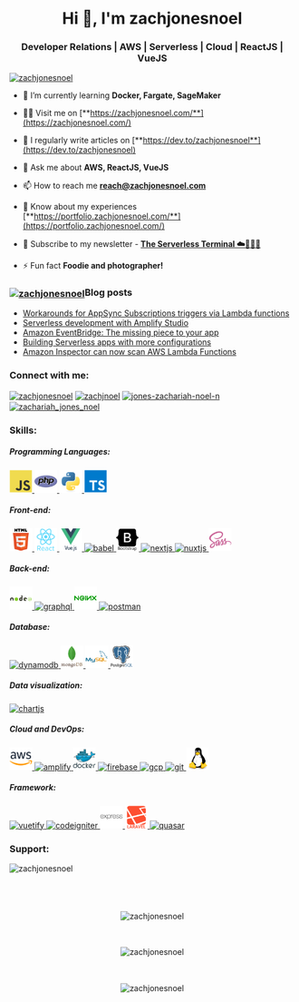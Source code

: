 <h1 align="center">Hi 👋, I'm zachjonesnoel</h1>
<h3 align="center">Developer Relations | AWS | Serverless | Cloud | ReactJS | VueJS</h3>

<!--<p align="left"> <a href="https://github.com/ryo-ma/github-profile-trophy"><img src="https://github-profile-trophy.vercel.app/?username=zachjonesnoel" alt="zachjonesnoel" /></a> </p>-->

<p align="left"> <a href="https://twitter.com/zachjonesnoel" target="blank"><img src="https://img.shields.io/twitter/follow/zachjonesnoel?logo=twitter&style=for-the-badge" alt="zachjonesnoel" /></a> </p>

- 🌱 I’m currently learning **Docker, Fargate, SageMaker**

- 👨‍💻 Visit me on [**https://zachjonesnoel.com/**](https://zachjonesnoel.com/)

- 📝 I regularly write articles on [**https://dev.to/zachjonesnoel**](https://dev.to/zachjonesnoel)

- 💬 Ask me about **AWS, ReactJS, VueJS**

- 📫 How to reach me **reach@zachjonesnoel.com**

- 📄 Know about my experiences [**https://portfolio.zachjonesnoel.com/**](https://portfolio.zachjonesnoel.com/)

- 📰 Subscribe to my newsletter - [**The Serverless Terminal ☁️🚀👨‍💻**](https://www.theserverlessterminal.com/)

- ⚡ Fun fact **Foodie and photographer!**

### <a href="https://dev.to/zachjonesnoel" target="blank"><img align="center" src="https://cdn.jsdelivr.net/npm/simple-icons@3.0.1/icons/dev-dot-to.svg" alt="zachjonesnoel" height="30" width="40" /></a>Blog posts
<!-- BLOG-POST-LIST:START -->

- [Workarounds for AppSync Subscriptions triggers via Lambda functions](https://blog.theserverlessterminal.com/workarounds-for-appsync-subscriptions-triggers-via-lambda-functions)
- [Serverless development with Amplify Studio](https://blog.theserverlessterminal.com/serverless-development-with-amplify-studio)
- [Amazon EventBridge: The missing piece to your app](https://blog.theserverlessterminal.com/amazon-eventbridge-the-missing-piece-to-your-app)
- [Building Serverless apps with more configurations](https://blog.theserverlessterminal.com/building-serverless-apps-with-more-configurations)
- [Amazon Inspector can now scan AWS Lambda Functions](https://blog.theserverlessterminal.com/amazon-inspector-can-now-scan-aws-lambda-functions)

<!-- BLOG-POST-LIST:END -->

<h3 align="left">Connect with me:</h3>
<p align="left">
<a href="https://dev.to/zachjonesnoel" target="blank"><img align="center" src="https://cdn.jsdelivr.net/npm/simple-icons@3.0.1/icons/dev-dot-to.svg" alt="zachjonesnoel" height="30" width="40" /></a>
<a href="https://twitter.com/zachjnoel" target="blank"><img align="center" src="https://raw.githubusercontent.com/rahuldkjain/github-profile-readme-generator/master/src/images/icons/Social/twitter.svg" alt="zachjnoel" height="30" width="40" /></a>
<a href="https://linkedin.com/in/jones-zachariah-noel-n" target="blank"><img align="center" src="https://raw.githubusercontent.com/rahuldkjain/github-profile-readme-generator/master/src/images/icons/Social/linked-in-alt.svg" alt="jones-zachariah-noel-n" height="30" width="40" /></a>
<a href="https://instagram.com/zachariah_jones_noel" target="blank"><img align="center" src="https://raw.githubusercontent.com/rahuldkjain/github-profile-readme-generator/master/src/images/icons/Social/instagram.svg" alt="zachariah_jones_noel" height="30" width="40" /></a>
</p>

<h3 align="left">Skills:</h3>
<h5 align="left">Programming Languages:</h5>
<p align="left">
 <!--JS-->
<a href="https://developer.mozilla.org/en-US/docs/Web/JavaScript" target="_blank"> <img src="https://raw.githubusercontent.com/devicons/devicon/master/icons/javascript/javascript-original.svg" alt="javascript" width="40" height="40"/> </a>
 <!--PHP-->
 <a href="https://www.php.net" target="_blank"> <img src="https://raw.githubusercontent.com/devicons/devicon/master/icons/php/php-original.svg" alt="php" width="40" height="40"/> </a> 
 <!--Python-->
 <a href="https://www.python.org" target="_blank"> <img src="https://raw.githubusercontent.com/devicons/devicon/master/icons/python/python-original.svg" alt="python" width="40" height="40"/> </a>
 <!--TypeScript-->
 <a href="https://www.typescriptlang.org/" target="_blank"> <img src="https://raw.githubusercontent.com/devicons/devicon/master/icons/typescript/typescript-original.svg" alt="typescript" width="40" height="40"/> </a>
</p>
<h5 align="left">Front-end:</h5>
<p align="left">
 <!--HTML5-->
 <a href="https://www.w3.org/html/" target="_blank"> <img src="https://raw.githubusercontent.com/devicons/devicon/master/icons/html5/html5-original-wordmark.svg" alt="html5" width="40" height="40"/> </a>
 <!--ReactJS-->
 <a href="https://reactjs.org/" target="_blank"> <img src="https://raw.githubusercontent.com/devicons/devicon/master/icons/react/react-original-wordmark.svg" alt="react" width="40" height="40"/> </a>
 <!--VueJS-->
 <a href="https://vuejs.org/" target="_blank"> <img src="https://raw.githubusercontent.com/devicons/devicon/master/icons/vuejs/vuejs-original-wordmark.svg" alt="vuejs" width="40" height="40"/> </a>
 <!--Babel-->
 <a href="https://babeljs.io/" target="_blank"> <img src="https://www.vectorlogo.zone/logos/babeljs/babeljs-icon.svg" alt="babel" width="40" height="40"/> </a>
 <!--Bootstrap-->
 <a href="https://getbootstrap.com" target="_blank"> <img src="https://raw.githubusercontent.com/devicons/devicon/master/icons/bootstrap/bootstrap-plain-wordmark.svg" alt="bootstrap" width="40" height="40"/> </a>
 <!--NextJS-->
 <a href="https://nextjs.org/" target="_blank"> <img src="https://cdn.worldvectorlogo.com/logos/nextjs-3.svg" alt="nextjs" width="40" height="40"/> </a>
 <!--NuxtJS-->
 <a href="https://nuxtjs.org/" target="_blank"> <img src="https://www.vectorlogo.zone/logos/nuxtjs/nuxtjs-icon.svg" alt="nuxtjs" width="40" height="40"/> </a>
 <!--SASS-->
 <a href="https://sass-lang.com" target="_blank"> <img src="https://raw.githubusercontent.com/devicons/devicon/master/icons/sass/sass-original.svg" alt="sass" width="40" height="40"/> </a>
 
</p>
<h5 align="left">Back-end:</h5>
<p align="left">
 <!--NodeJS-->
 <a href="https://nodejs.org" target="_blank"> <img src="https://raw.githubusercontent.com/devicons/devicon/master/icons/nodejs/nodejs-original-wordmark.svg" alt="nodejs" width="40" height="40"/> </a>
 <!--GraphQL-->
 <a href="https://graphql.org" target="_blank"> <img src="https://www.vectorlogo.zone/logos/graphql/graphql-icon.svg" alt="graphql" width="40" height="40"/> </a>
 <!--nginx-->
 <a href="https://www.nginx.com" target="_blank"> <img src="https://raw.githubusercontent.com/devicons/devicon/master/icons/nginx/nginx-original.svg" alt="nginx" width="40" height="40"/> </a>
 <!--Postman-->
 <a href="https://postman.com" target="_blank"> <img src="https://www.vectorlogo.zone/logos/getpostman/getpostman-icon.svg" alt="postman" width="40" height="40"/> </a>
 
</p>
<h5 align="left">Database:</h5>
<p align="left">
 <!--DynamoDB-->
 <a href="https://aws.amazon.com/dynamodb/" target="_blank"> <img src="https://cdn.worldvectorlogo.com/logos/aws-dynamodb.svg" alt="dynamodb" width="40" height="40"/> </a>
 <!--MongoDB-->
 <a href="https://www.mongodb.com/" target="_blank"> <img src="https://raw.githubusercontent.com/devicons/devicon/master/icons/mongodb/mongodb-original-wordmark.svg" alt="mongodb" width="40" height="40"/> </a>
 <!--MySQL-->
 <a href="https://www.mysql.com/" target="_blank"> <img src="https://raw.githubusercontent.com/devicons/devicon/master/icons/mysql/mysql-original-wordmark.svg" alt="mysql" width="40" height="40"/> </a>
 <!--PostGresSQL-->
 <a href="https://www.postgresql.org" target="_blank"> <img src="https://raw.githubusercontent.com/devicons/devicon/master/icons/postgresql/postgresql-original-wordmark.svg" alt="postgresql" width="40" height="40"/> </a>
 
 
</p>
<h5 align="left">Data visualization:</h5>
<p align="left">
 <!--ChartJS-->
 <a href="https://www.chartjs.org" target="_blank"> <img src="https://www.chartjs.org/media/logo-title.svg" alt="chartjs" width="40" height="40"/> </a>
</p>
<h5 align="left">Cloud and DevOps:</h5>
<p align="left">
 <!--AWS-->
 <a href="https://aws.amazon.com" target="_blank"> <img src="https://raw.githubusercontent.com/devicons/devicon/master/icons/amazonwebservices/amazonwebservices-original-wordmark.svg" alt="aws" width="40" height="40"/> </a> 
 <!--Amplify-->
 <a href="https://aws.amazon.com/amplify/" target="_blank"> <img src="https://docs.amplify.aws/assets/logo-dark.svg" alt="amplify" width="40" height="40"/> </a>
 <!--Docker-->
 <a href="https://www.docker.com/" target="_blank"> <img src="https://raw.githubusercontent.com/devicons/devicon/master/icons/docker/docker-original-wordmark.svg" alt="docker" width="40" height="40"/> </a>
 <!--Firebase-->
 <a href="https://firebase.google.com/" target="_blank"> <img src="https://www.vectorlogo.zone/logos/firebase/firebase-icon.svg" alt="firebase" width="40" height="40"/> </a>
 <!--GCP-->
 <a href="https://cloud.google.com" target="_blank"> <img src="https://www.vectorlogo.zone/logos/google_cloud/google_cloud-icon.svg" alt="gcp" width="40" height="40"/> </a>
 <!--Git-->
 <a href="https://git-scm.com/" target="_blank"> <img src="https://www.vectorlogo.zone/logos/git-scm/git-scm-icon.svg" alt="git" width="40" height="40"/> </a>
 <!--Linux-->
 <a href="https://www.linux.org/" target="_blank"> <img src="https://raw.githubusercontent.com/devicons/devicon/master/icons/linux/linux-original.svg" alt="linux" width="40" height="40"/> </a>
 
</p>
<h5 align="left">Framework:</h5>
<p align="left">
 <!--Vuetify-->
 <a href="https://vuetifyjs.com/en/" target="_blank"> <img src="https://bestofjs.org/logos/vuetify.svg" alt="vuetify" width="40" height="40"/> </a>
 <!--Codeignitor-->
 <a href="https://codeigniter.com" target="_blank"> <img src="https://cdn.worldvectorlogo.com/logos/codeigniter.svg" alt="codeigniter" width="40" height="40"/> </a>
 <!--ExpressJS-->
 <a href="https://expressjs.com" target="_blank"> <img src="https://raw.githubusercontent.com/devicons/devicon/master/icons/express/express-original-wordmark.svg" alt="express" width="40" height="40"/> </a>
 <!--Larvel-->
 <a href="https://laravel.com/" target="_blank"> <img src="https://raw.githubusercontent.com/devicons/devicon/master/icons/laravel/laravel-plain-wordmark.svg" alt="laravel" width="40" height="40"/> </a>
 <!--Quasar-->
 <a href="https://quasar.dev/" target="_blank"> <img src="https://cdn.quasar.dev/logo/svg/quasar-logo.svg" alt="quasar" width="40" height="40"/> </a>
</p>


<h3 align="left">Support:</h3>
<p><a href="https://www.buymeacoffee.com/zachjonesnoel"> <img align="left" src="https://cdn.buymeacoffee.com/buttons/v2/default-yellow.png" height="50" width="210" alt="zachjonesnoel" /></a></p><br><br><br><br>

<p align="center"><img align="center" src="https://github-readme-stats.vercel.app/api/top-langs?username=zachjonesnoel&show_icons=true&locale=en&layout=compact" alt="zachjonesnoel" /></p>
&nbsp;
<p align="center"><img align="center" src="https://github-readme-stats.vercel.app/api?username=zachjonesnoel&show_icons=true&locale=en" alt="zachjonesnoel" /></p>
&nbsp;
<p align="center"><img align="center" src="https://github-readme-streak-stats.herokuapp.com/?user=zachjonesnoel&" alt="zachjonesnoel" /></p>
